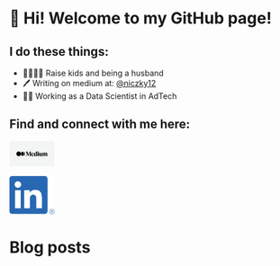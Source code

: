 # 👋 Hi! Welcome to my GitHub page!

## I do these things:
- 👨‍👩‍👧‍👦 Raise kids and being a husband
- 🖊️ Writing on medium at: [@niczky12](https://niczky12.medium.com/)
- 🧑‍🔬 Working as a Data Scientist in AdTech

## Find and connect with me here:


[<img alt="Medium @niczky12" width="80px" src="data/medium_logo.png" />](https://niczky12.medium.com/)

[<img alt="Medium @niczky12" width="80px" src="data/linkedin_blue.png" />](https://www.linkedin.com/in/bencekomarniczky/)  


# Blog posts
<!-- BLOG-POST-LIST:START -->
<!-- BLOG-POST-LIST:END -->

